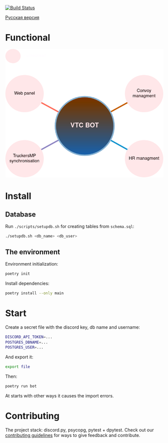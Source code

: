 [![Build Status](https://github.com/GREEN-Corporation/discord-bot/actions/workflows/checks.yml/badge.svg?branch=main)](https://github.com/GREEN-Corporation/discord-bot/actions/workflows/checks.yml)

[Русская версия](./ru-readme.md)

# Functional
![functional](./docs/diagram.png)

# Install
## Database
Run `./scripts/setupdb.sh` for creating tables from `schema.sql`:
```sh
./setupdb.sh <db_name> <db_user> 
```

## The environment
Environment initialization:
```sh
poetry init
```
Install dependencies:
```sh
poetry install --only main
```

# Start
Create a secret file with the discord key, db name and username:
```sh
DISCORD_API_TOKEN=...
POSTGRES_DBNAME=...
POSTGRES_USER=...
```
And export it:
```sh
export file
```
Then:
```sh
poetry run bot
```
At starts with other ways it causes the import errors.

# Contributing
The project stack: discord.py, psycopg, pytest + dpytest. Check out our 
[contributing guidelines](./contributing.md) for ways to give feedback and contribute.
